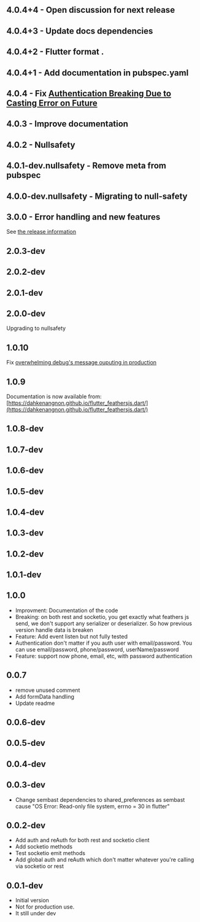 ## 4.0.4+4 - Open discussion for next release

## 4.0.4+3 - Update docs dependencies

## 4.0.4+2 - Flutter format .

## 4.0.4+1 - Add documentation in pubspec.yaml 
## 4.0.4 - Fix [Authentication Breaking Due to Casting Error on Future](https://github.com/Dahkenangnon/flutter_feathersjs.dart/issues/22)

## 4.0.3 - Improve documentation


## 4.0.2 - Nullsafety


## 4.0.1-dev.nullsafety - Remove meta from pubspec

## 4.0.0-dev.nullsafety - Migrating to null-safety

## 3.0.0 - Error handling and new features

See [the release information](https://github.com/Dahkenangnon/flutter_feathersjs.dart/releases/tag/V3.0.0)

## 2.0.3-dev
## 2.0.2-dev
## 2.0.1-dev
## 2.0.0-dev
Upgrading to nullsafety
## 1.0.10
Fix [overwhelming debug's message ouputing in production](https://github.com/Dahkenangnon/flutter_feathersjs.dart/discussions/6#discussion-2051014)
## 1.0.9

Documentation is now available from: [https://dahkenangnon.github.io/flutter_feathersjs.dart/](https://dahkenangnon.github.io/flutter_feathersjs.dart/)

## 1.0.8-dev
## 1.0.7-dev
## 1.0.6-dev
## 1.0.5-dev
## 1.0.4-dev
## 1.0.3-dev
## 1.0.2-dev
## 1.0.1-dev
## 1.0.0

- Improvment: Documentation of the code
- Breaking: on both rest and socketio, you get exactly what feathers js send,  we don't support any serializer or deserializer. So how previous version handle data is breaken
- Feature: Add event listen but not fully tested
- Authentication don't matter if you auth user with email/password. You can use email/password, phone/password, userName/password
- Feature: support now phone, email, etc, with password authentication

## 0.0.7

- remove unused comment
- Add formData handling 
- Update readme

## 0.0.6-dev


## 0.0.5-dev

## 0.0.4-dev

## 0.0.3-dev

- Change sembast dependencies to shared_preferences as sembast cause "OS Error: Read-only file system, errno = 30 in flutter"

## 0.0.2-dev

- Add auth and reAuth for both rest and socketio client
- Add socketio methods
- Test socketio emit methods
- Add global auth and reAuth which don't matter whatever you're calling via socketio or rest

## 0.0.1-dev

- Initial version
- Not for production use. 
- It still under dev
